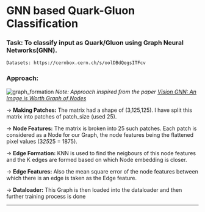 # GNN based Quark-Gluon Classification

### Task: To classify input as Quark/Gluon using Graph Neural Networks(GNN).

    Datasets: https://cernbox.cern.ch/s/oolDBdQegsITFcv

### Approach:

![graph_formation](https://github.com/Vishak-Bhat30/ML4SCI_24/assets/102585626/2516e942-d7cd-41d3-b388-f6a1bfa837dc)
*Note: Approach inspired from the paper [Vision GNN: An Image is Worth Graph of Nodes](https://arxiv.org/abs/2206.00272)*


-> **Making Patches:** The matrix had a shape of (3,125,125). I have split this matrix into patches of patch_size (used 25). 


-> **Node Features:** The matrix is broken into 25 such patches. Each patch is considered as a Node for our Graph, the node features being the flattened pixel values (3*25*25 = 1875).

-> **Edge Formation:** KNN is used to find the neigbours of this node features and the K edges are formed based on which Node embedding is closer.

-> **Edge Features:** Also the mean square error of the node features between which there is an edge is taken as the Edge feature.

-> **Dataloader:** This Graph is then loaded into the dataloader and then further training process is done

------------------------------------------------------------------------------------------------------------------------------------------------------------------
    

	


